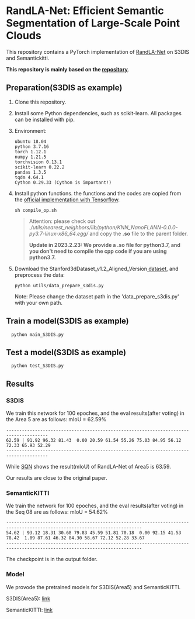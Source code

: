 # RandLA-Net: Efficient Semantic Segmentation of Large-Scale Point Clouds

This repository contains a PyTorch implementation of [RandLA-Net](http://arxiv.org/abs/1911.11236) on S3DIS and Semantickitti.

**This repository is mainly based on the [repository](https://github.com/qiqihaer/RandLA-Net-pytorch)**.

## Preparation(S3DIS as example)

1. Clone this repository.
2. Install some Python dependencies, such as scikit-learn. All packages can be installed with pip.
3. Environment:
   ```
   ubuntu 18.04
   python 3.7.16
   torch 1.12.1
   numpy 1.21.5
   torchvision 0.13.1
   scikit-learn 0.22.2
   pandas 1.3.5
   tqdm 4.64.1
   Cython 0.29.33 (Cython is important!)
   ```
   
4. Install python functions. the functions and the codes are copied from the [official implementation with Tensorflow](https://github.com/QingyongHu/RandLA-Net).
   ```
   sh compile_op.sh
   ```
   > Attention: please check out *./utils/nearest_neighbors/lib/python/KNN_NanoFLANN-0.0.0-py3.7-linux-x86_64.egg/* and copy the **.so** file to the parent folder.
   > 
   > **Update in 2023.2.23: We provide a **.so** file for python3.7, and you don't need to compile the cpp code if you are using python3.7.**




5. Download the Stanford3dDataset_v1.2_Aligned_Version[ dataset](https://docs.google.com/forms/d/e/1FAIpQLScDimvNMCGhy_rmBA2gHfDu3naktRm6A8BPwAWWDv-Uhm6Shw/viewform?c=0&w=1), and preprocess the data:
   ```
   python utils/data_prepare_s3dis.py
   ```



   Note: Please change the dataset path in the 'data_prepare_s3dis.py' with your own path.

## Train a model(S3DIS as example)

```
  python main_S3DIS.py
```

## Test a model(S3DIS as example)

```
  python test_S3DIS.py
```

## Results

### S3DIS

We train this network for 100 epoches, and the eval results(after voting) in the Area 5 are as follows: mIoU = 62.59%

```
--------------------------------------------------------------------------------------
62.59 | 91.92 96.32 81.43  0.00 20.59 61.54 55.26 75.03 84.95 56.12 72.33 65.93 52.29 
--------------------------------------------------------------------------------------
```

While [SQN](https://github.com/QingyongHu/SQN) shows the result(mIoU) of RandLA-Net of Area5 is 63.59.

Our results are close to the original paper.

### SemanticKITTI

We train the network for 100 epoches, and the eval results(after voting) in the Seq 08 are as follows: mIoU = 54.62%

```
--------------------------------------------------------------------------------------------------------------------------
54.62 | 93.12 18.31 30.68 79.83 45.59 51.81 70.18  0.00 92.15 41.53 78.42  1.09 87.61 46.32 84.30 58.67 72.12 52.28 33.67 
--------------------------------------------------------------------------------------------------------------------------
```

The checkpoint is in the output folder.

### Model
We provode the pretrained models for S3DIS(Area5) and SemanticKITTI.

S3DIS(Area5): [link](https://drive.google.com/file/d/1VMdJFrPS0TixOKDiRB3AnEQg0JwimAoi/view?usp=drive_link)

SemanticKITTI: [link](https://drive.google.com/file/d/16NYXHN8Yjf_63VCGphP4RhvgTUBLCO3Q/view?usp=drive_link)
